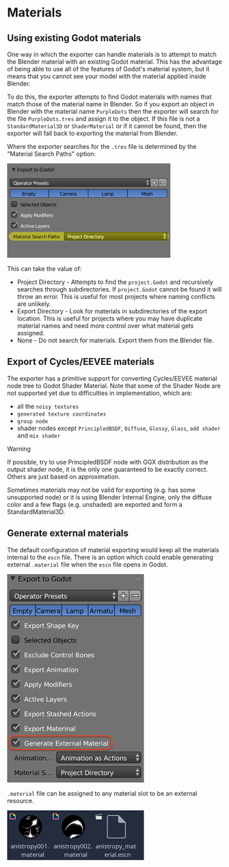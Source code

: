 # Materials

## Using existing Godot materials

One way in which the exporter can handle materials is to attempt to
match the Blender material with an existing Godot material. This has the
advantage of being able to use all of the features of Godot's material
system, but it means that you cannot see your model with the material
applied inside Blender.

To do this, the exporter attempts to find Godot materials with names
that match those of the material name in Blender. So if you export an
object in Blender with the material name `PurpleDots` then the exporter
will search for the file `PurpleDots.tres` and assign it to the object.
If this file is not a `StandardMaterial3D` or `ShaderMaterial` or if it
cannot be found, then the exporter will fall back to exporting the
material from Blender.

Where the exporter searches for the `.tres` file is determined by the
"Material Search Paths" option:

![image](img/material_search.jpg)

This can take the value of:  
-   Project Directory - Attempts to find the `project.Godot` and
    recursively searches through subdirectories. If `project.Godot`
    cannot be found it will throw an error. This is useful for most
    projects where naming conflicts are unlikely.
-   Export Directory - Look for materials in subdirectories of the
    export location. This is useful for projects where you may have
    duplicate material names and need more control over what material
    gets assigned.
-   None - Do not search for materials. Export them from the Blender
    file.

## Export of Cycles/EEVEE materials

The exporter has a primitive support for converting Cycles/EEVEE
material node tree to Godot Shader Material. Note that some of the
Shader Node are not supported yet due to difficulties in implementation,
which are:

-   all the `noisy textures`
-   `generated texture coordinates`
-   `group node`
-   shader nodes except `PrincipledBSDF`, `Diffuse`, `Glossy`, `Glass`,
    `add shader` and `mix shader`

Warning

If possible, try to use PrincipledBSDF node with GGX distribution as the
output shader node, it is the only one guaranteed to be exactly correct.
Others are just based on approximation.

Sometimes materials may not be valid for exporting (e.g. has some
unsupported node) or it is using Blender Internal Engine, only the
diffuse color and a few flags (e.g. unshaded) are exported and form a
StandardMaterial3D.

## Generate external materials

The default configuration of material exporting would keep all the
materials internal to the `escn` file. There is an option which could
enable generating external `.material` file when the `escn` file opens
in Godot.

![image](img/external_mat_option.jpg)

`.material` file can be assigned to any material slot to be an external
resource.

![image](img/gd_dot_material.jpg)
